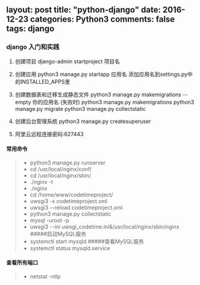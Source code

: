 ﻿layout: post
title: "python-django"
date: 2016-12-23 
categories: Python3
comments: false
tags: django
---
### django 入门和实践
1. 创建项目
django-admin startproject 项目名
2. 创建应用
python3 manage.py startapp 应用名
添加应用名到settings.py中的INSTALLED_APPS里
3. 创建数据表和迁移生成静态文件
python3 manage.py makemigrations --empty 你的应用名 (失败时)
python3 manage.py makemigrations
python3 manage.py migrate
python3 manage.py collectstatic
4. 创建后台管理系统
python3 manage.py createsuperuser

5. 阿里云远程连接密码:627443
<!-- more -->
#### 常用命令
>- python3 manage.py runserver
>- cd /usr/local/nginx/conf/
>- cd /usr/local/nginx/sbin/
>- ./nginx -t
>- ./nginx
>- cd /home/www/codetimeproject/
>- uwsgi3 -x codetimeproject.xml
>- uwsgi3 --reload codetimeproject.xml
>- python3 manage.py collectstatic 
>- mysql -uroot -p
>- uwsgi3 --ini uwsgi_codetime.ini&/usr/local/nginx/sbin/nginx
#####启动MySQL服务
>- systemctl start mysqld
#####查看MySQL服务
>- systemctl status mysqld.service
#### 查看所有端口
>- netstat -ntlp



